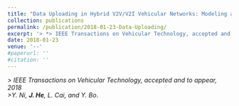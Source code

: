 ```yaml
---
title: "Data Uploading in Hybrid V2V/V2I Vehicular Networks: Modeling and Cooperative Strategy"
collection: publications
permalink: /publication/2018-01-23-Data-Uploading/
excerpt: '> *> IEEE Transactions on Vehicular Technology, accepted and to appear, 2018*<br>> *Y. Ni, **J. He**, L. Cai, and Y. Bo*.'
date: 2018-01-23
venue: '--'
#paperurl: ''
#citation: ''
---
```

*> IEEE Transactions on Vehicular Technology, accepted and to appear, 2018*  
*>Y. Ni, **J. He**, L. Cai, and Y. Bo*.